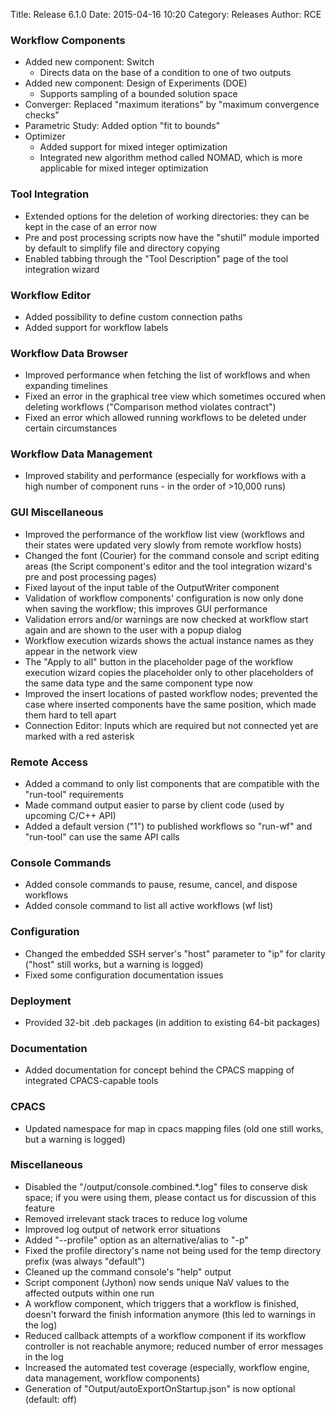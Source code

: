 Title: Release 6.1.0 
Date: 2015-04-16 10:20
Category: Releases
Author: RCE


### Workflow Components 

* Added new component: Switch 
	- Directs data on the base of a condition to one of two outputs 
* Added new component: Design of Experiments (DOE) 
	- Supports sampling of a bounded solution space 
* Converger: Replaced "maximum iterations" by "maximum convergence checks" 
* Parametric Study: Added option "fit to bounds"
* Optimizer 
	- Added support for mixed integer optimization 
	- Integrated new algorithm method called NOMAD, which is more applicable for mixed integer optimization 

### Tool Integration 

* Extended options for the deletion of working directories: they can be kept in the case of an error now
* Pre and post processing scripts now have the "shutil" module imported by default to simplify file and directory copying
* Enabled tabbing through the "Tool Description" page of the tool integration wizard 

### Workflow Editor

* Added possibility to define custom connection paths
* Added support for workflow labels 

### Workflow Data Browser 

* Improved performance when fetching the list of workflows and when expanding timelines
* Fixed an error in the graphical tree view which sometimes occured when deleting workflows ("Comparison method violates contract")
* Fixed an error which allowed running workflows to be deleted under certain circumstances 

### Workflow Data Management 

* Improved stability and performance (especially for workflows with a high number of component runs - in the order of >10,000 runs) 

### GUI Miscellaneous 

* Improved the performance of the workflow list view (workflows and their states were updated very slowly from remote workflow hosts)
* Changed the font (Courier) for the command console and script editing areas (the Script component's editor and the tool integration wizard's pre and post processing pages)
* Fixed layout of the input table of the OutputWriter component
* Validation of workflow components' configuration is now only done when saving the workflow; this improves GUI performance
* Validation errors and/or warnings are now checked at workflow start again and are shown to the user with a popup dialog
* Workflow execution wizards shows the actual instance names as they appear in the network view
* The "Apply to all" button in the placeholder page of the workflow execution wizard copies the placeholder only to other placeholders of the same data type and the same component type now
* Improved the insert locations of pasted workflow nodes; prevented the case where inserted components have the same position, which made them hard to tell apart
* Connection Editor: Inputs which are required but not connected yet are marked with a red asterisk 

### Remote Access  

* Added a command to only list components that are compatible with the "run-tool" requirements
* Made command output easier to parse by client code (used by upcoming C/C++ API)
* Added a default version ("1") to published workflows so "run-wf" and "run-tool" can use the same API calls 

### Console Commands 

* Added console commands to pause, resume, cancel, and dispose workflows
* Added console command to list all active workflows (wf list) 

### Configuration

* Changed the embedded SSH server's "host" parameter to "ip" for clarity ("host" still works, but a warning is logged)
* Fixed some configuration documentation issues 

### Deployment

* Provided 32-bit .deb packages (in addition to existing 64-bit packages) 

### Documentation

* Added documentation for concept behind the CPACS mapping of integrated CPACS-capable tools 

### CPACS

* Updated namespace for map in cpacs mapping files (old one still works, but a warning is logged) 

### Miscellaneous

* Disabled the "<profile>/output/console.combined.*.log" files to conserve disk space; if you were using them, please contact us for discussion of this feature
* Removed irrelevant stack traces to reduce log volume
* Improved log output of network error situations
* Added "--profile" option as an alternative/alias to "-p"
* Fixed the profile directory's name not being used for the temp directory prefix (was always "default")
* Cleaned up the command console's "help" output
* Script component (Jython) now sends unique NaV values to the affected outputs within one run
* A workflow component, which triggers that a workflow is finished, doesn't forward the finish information anymore (this led to warnings in the log)
* Reduced callback attempts of a workflow component if its workflow controller is not reachable anymore; reduced number of error messages in the log
* Increased the automated test coverage (especially, workflow engine, data management, workflow components)
* Generation of "Output/autoExportOnStartup.json" is now optional (default: off) 


